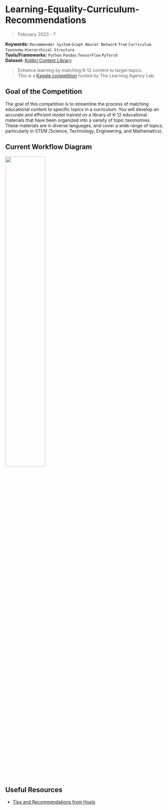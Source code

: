 # Learning-Equality-Curriculum-Recommendations
> February 2023 - ? <br/>

**Keywords:** `Recommender System` `Graph Neural Network` `Tree` `Curriculum Taxonomy` `Hierarchical Structure` <br/>
**Tools/Frameworks:** `Python` `Pandas` `TensorFlow` `PyTorch` <br/>
**Dataset:** [Kolibri Content Library](https://learningequality.org/kolibri/)

> Enhance learning by matching K-12 content to target topics.<br/>
This is a [Kaggle competition](https://www.kaggle.com/competitions/learning-equality-curriculum-recommendations/overview) hosted by The Learning Agency Lab. <br/>

## Goal of the Competition
The goal of this competition is to streamline the process of matching educational content to specific topics in a curriculum. You will develop an accurate and efficient model trained on a library of K-12 educational materials that have been organized into a variety of topic taxonomies. These materials are in diverse languages, and cover a wide range of topics, particularly in STEM (Science, Technology, Engineering, and Mathematics).

## Current Workflow Diagram
<p align='left'>
  <img src='https://drive.google.com/uc?export=view&id=1OtLFZnO0fia-bKTjYxb8E2JASnQ4QBmf' width='50%' />
</p>

## Useful Resources
* [Tips and Recommendations from Hosts](https://www.kaggle.com/code/jamiealexandre/tips-and-recommendations-from-hosts/notebook)
